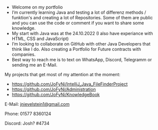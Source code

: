 - Welcome on my portfolio 
- I’m currently learning Java and testing a lot of differenz methods / funktion's and creating a lot of Repositories. Some of them are public and you can use the code or comment if you want to share some knowledge.
- My start with Java was at the 24.10.2022 (I also have experiance with HTML, CSS and JavaScript)
- I’m looking to collaborate on GitHub with other Java Developers that think like I do. Also creating a Portfolio for Future contracts with companies.
- Best way to reach me is to text on WhatsApp, Discord, Telegramm or sending me an E-Mail.

My projects that get most of my attention at the moment:

 - https://github.com/JoFyNi/IntelliJ_Java_FileFinderProject
 - https://github.com/JoFyNi/Administration
 - https://github.com/JoFyNi/KnowledgeBook
 

E-Mail: jnievelstein1@gmail.com

Phone:  01577 8360124

Discord:  Josh? #4734   


<!---
JoFyNi/JoFyNi is a ✨ special ✨ repository because its `README.md` (this file) appears on your GitHub profile.
You can click the Preview link to take a look at your changes.
--->
